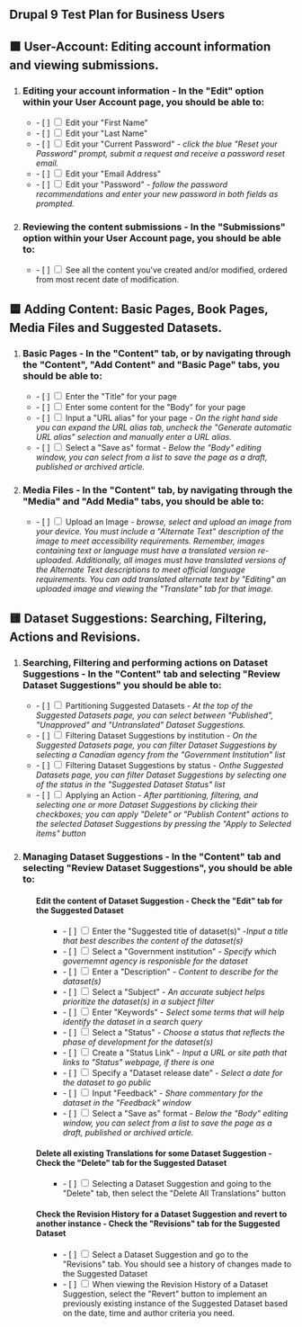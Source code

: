 <article class="markdown-body entry-content container-lg" itemprop="text">

<h1 tabindex="-1" dir="auto">
Drupal 9 Test Plan for Business Users
</h1>

<h2 tabindex="-1" dir="auto">
🟩 User-Account: Editing account information and viewing submissions. 
</h2>

<ol>
<li class="task-list-item">
  <h3>Editing your account information - In the "Edit" option within your User Account page, you should be able to:</h3>
  <ul>
    <li>
    - [ ]
    <input type="checkbox" class="task-list-item-checkbox">
    Edit your "First Name"
    </li>
    <li>
    - [ ]
    <input type="checkbox" class="task-list-item-checkbox">
    Edit your "Last Name"
    </li>
    <li>
    - [ ]
    <input type="checkbox" class="task-list-item-checkbox">
    Edit your "Current Password" - <i>click the blue "Reset your Password" prompt, submit a request and receive a password reset email.</i>
    </li>
    <li>
    - [ ]
    <input type="checkbox" class="task-list-item-checkbox">
    Edit your "Email Address"
    </li>
    <li>
    - [ ]
    <input type="checkbox" class="task-list-item-checkbox">
    Edit your "Password" - <i>follow the password recommendations and enter your new password in both fields as prompted.</i>
    </li>
    
  </ul>
</li>
<li>
  <h3>Reviewing the content submissions - In the "Submissions" option within your User Account page, you should be able to:</h3>
  <ul>
    <li>
      - [ ]
      <input type="checkbox" class="task-list-item-checkbox">
      See all the content you've created and/or modified, ordered from most recent date of modification.
    </li>
  </ul>
</li>
</ol>


<h2 tabindex="-1" dir="auto">
🟦 Adding Content: Basic Pages, Book Pages, Media Files and Suggested Datasets.
</h2>
<ol>
  
  <li>
    <h3>Basic Pages - In the "Content" tab, or by navigating through the "Content", "Add Content" and "Basic Page" tabs, you should be able to:</h3> 
    <ul>
      <li>
      - [ ]
      <input type="checkbox" class="task-list-item-checkbox">
      Enter the "Title" for your page
      </li>
      <li>
      - [ ]
      <input type="checkbox" class="task-list-item-checkbox">
      Enter some content for the "Body" for your page
      </li>
      <li>
      - [ ]
      <input type="checkbox" class="task-list-item-checkbox">
      Input a "URL alias" for your page - <i>On the right hand side you can expand the URL alias tab, uncheck the "Generate automatic URL alias" selection and manually enter a URL alias. </i>
      </li>
      <li>
      - [ ]
      <input type="checkbox" class="task-list-item-checkbox">
      Select a "Save as" format - <i>Below the "Body" editing window, you can select from a list to save the page as a draft, published or archived article.</i>
      </li>
    </ul>
  </li>
  
  <li>
    <h3>Media Files - In the "Content" tab, by navigating through the "Media" and "Add Media" tabs, you should be able to:</h3>
    <ul>
      <li>
      - [ ]
      <input type="checkbox" class="task-list-item-checkbox">
      Upload an Image - <i>browse, select and upload an image from your device. You must include a "Alternate Text" description of the image to meet accessibility requirements. Remember, images containing text or language must have a translated version re-uploaded. Additionally, all images must have translated versions of the Alternate Text descriptions to meet official language requirements. You can add translated alternate text by "Editing" an uploaded image and viewing the "Translate" tab for that image.</i>
    </li>
    </ul>
  </li>
</ol>

<h2>🟨 Dataset Suggestions: Searching, Filtering, Actions and Revisions.</h2>
<ol>
  
  <li>
    <h3>Searching, Filtering and performing actions on Dataset Suggestions - In the "Content" tab and selecting "Review Dataset Suggestions" you should be able to:</h3>
    <ul>
      <li>
      - [ ]
      <input type="checkbox" class="task-list-item-checkbox">
      Partitioning Suggested Datasets - <i>At the top of the Suggested Datasets page, you can select between "Published", "Unapproved" and "Untranslated" Dataset Suggestions. </i>
      </li>
      <li>
      - [ ]
      <input type="checkbox" class="task-list-item-checkbox">
      Filtering Dataset Suggestions by institution - <i>On the Suggested Datasets page, you can filter Dataset Suggestions by selecting a Canadian agency from the "Government Institution" list</i>
      </li>
      <li>
      - [ ]
      <input type="checkbox" class="task-list-item-checkbox">
      Filtering Dataset Suggestions by status - <i>Onthe Suggested Datasets page, you can filter Dataset Suggestions by selecting one of the status in the "Suggested Dataset Status" list</i>
      </li>
      <li>
      - [ ]
      <input type="checkbox" class="task-list-item-checkbox">
      Applying an Action - <i>After partitioning, filtering, and selecting one or more Dataset Suggestions by clicking their checkboxes; you can apply "Delete" or "Publish Content" actions to the selected Dataset Suggestions by pressing the "Apply to Selected items" button</i>
      </li>
    </ul>
  </li>

  <li>
    <h3>Managing Dataset Suggestions - In the "Content" tab and selecting "Review Dataset Suggestions", you should be able to:</h3>
  </li>
  <ol>
    <h4><b>Edit the content of Dataset Suggestion - Check the "Edit" tab for the Suggested Dataset</b></h4>
    <ol>
      <ul>
      <li>
      - [ ]
      <input type="checkbox" class="task-list-item-checkbox">
      Enter the "Suggested title of dataset(s)" -<i>Input a title that best describes the content of the dataset(s)</i>
      </li>
      <li>
      - [ ]
      <input type="checkbox" class="task-list-item-checkbox">
      Select a "Government institution" - <i>Specify which governemnt agency is responisble for the dataset</i>
      </li>
      <li>
      - [ ]
      <input type="checkbox" class="task-list-item-checkbox">
      Enter a "Description" - <i>Content to describe for the dataset(s)</i>
      </li>
      <li>
      - [ ]
      <input type="checkbox" class="task-list-item-checkbox">
      Select a "Subject" - <i>An accurate subject helps prioritize the dataset(s) in a subject filter</i>
      </li>
      <li>
      - [ ]
      <input type="checkbox" class="task-list-item-checkbox">
      Enter "Keywords" - <i>Select some terms that will help identify the dataset in a search query</i>
      </li>
      <li>
      - [ ]
      <input type="checkbox" class="task-list-item-checkbox">
      Select a "Status" - <i>Choose a status that reflects the phase of development for the dataset(s)</i>
      </li>
      <li>
      - [ ]
      <input type="checkbox" class="task-list-item-checkbox">
      Create a "Status Link" - <i>Input a URL or site path that links to "Status" webpage, if there is one</i>
      </li>
      <li>
      - [ ]
      <input type="checkbox" class="task-list-item-checkbox">
      Specify a "Dataset release date" - <i>Select a date for the dataset to go public</i>
      </li>
      <li>
      - [ ]
      <input type="checkbox" class="task-list-item-checkbox">
      Input "Feedback" - <i>Share commentary for the dataset in the "Feedback" window</i>
      </li>
      <li>
      - [ ]
      <input type="checkbox" class="task-list-item-checkbox">
      Select a "Save as" format - <i>Below the "Body" editing window, you can select from a list to save the page as a draft, published or archived article.</i>
      </li>
    </ul>
    </ol>
  </ol>

  <ol>
    <h4><b>Delete all existing Translations for some Dataset Suggestion - Check the "Delete" tab for the Suggested Dataset</b></h4>
    <ol>
      <ul>
      <li>
      - [ ]
      <input type="checkbox" class="task-list-item-checkbox">
      Selecting a Dataset Suggestion and going to the "Delete" tab, then select the "Delete All Translations" button</i>
      </li>
    </ul>
    </ol>
  </ol>

  <ol>
    <h4><b>Check the Revision History for a Dataset Suggestion and revert to another instance - Check the "Revisions" tab for the Suggested Dataset</b></h4>
    <ol>
      <ul>
      <li>
      - [ ]
      <input type="checkbox" class="task-list-item-checkbox">
      Select a Dataset Suggestion and go to the "Revisions" tab. You should see a history of changes made to the Suggested Dataset
      </li>
      <li>
      - [ ]
      <input type="checkbox" class="task-list-item-checkbox">
      When viewing the Revision History of a Dataset Suggestion, select the "Revert" button to implement an previously existing instance of the Suggested Dataset based on the date, time and author criteria you need.
      </li>
    </ul>
    </ol>
  </ol>
  
</ol>
